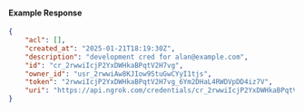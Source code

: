 <!-- Code generated for API Clients. DO NOT EDIT. -->

#### Example Response

```json
{
	"acl": [],
	"created_at": "2025-01-21T18:19:30Z",
	"description": "development cred for alan@example.com",
	"id": "cr_2rwwiIcjP2YxDWHkaBPqtV2H7vg",
	"owner_id": "usr_2rwwiAw8KJIow9StuGwCYyI1tjs",
	"token": "2rwwiIcjP2YxDWHkaBPqtV2H7vg_6Ym2DHaL4RWDVpDD4iz7V",
	"uri": "https://api.ngrok.com/credentials/cr_2rwwiIcjP2YxDWHkaBPqtV2H7vg"
}
```
